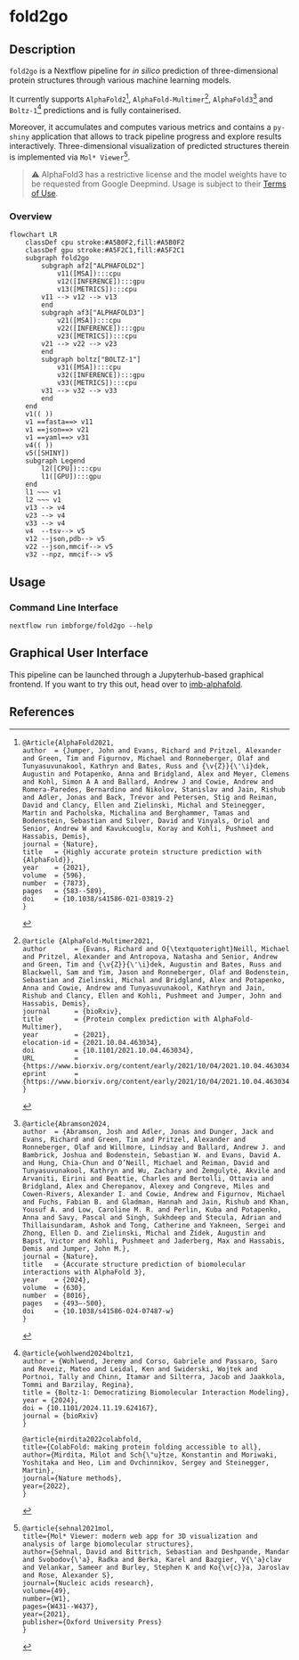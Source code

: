 # fold2go

## Description

`fold2go` is a Nextflow pipeline for *in silico* prediction of three-dimensional protein structures through various machine learning models.

It currently supports `AlphaFold2`[^1], `AlphaFold-Multimer`[^2], `AlphaFold3`[^3] and `Boltz-1`[^4] predictions and is fully containerised.

Moreover, it accumulates and computes various metrics and contains a `py-shiny` application that allows to track pipeline progress and explore results interactively. Three-dimensional visualization of predicted structures therein is implemented via `Mol* Viewer`[^5].

> :warning: 
AlphaFold3 has a restrictive license and the model weights have to be requested from Google Deepmind. Usage is subject to their [Terms of Use](https://github.com/google-deepmind/alphafold3/blob/main/WEIGHTS_TERMS_OF_USE.md).

### Overview

```mermaid
flowchart LR
    classDef cpu stroke:#A5B0F2,fill:#A5B0F2
    classDef gpu stroke:#A5F2C1,fill:#A5F2C1
    subgraph fold2go
        subgraph af2["ALPHAFOLD2"]
            v11([MSA]):::cpu
            v12([INFERENCE]):::gpu
            v13([METRICS]):::cpu
        v11 --> v12 --> v13
        end
        subgraph af3["ALPHAFOLD3"]
            v21([MSA]):::cpu
            v22([INFERENCE]):::gpu
            v23([METRICS]):::cpu
        v21 --> v22 --> v23
        end
        subgraph boltz["BOLTZ-1"]
            v31([MSA]):::cpu
            v32([INFERENCE]):::gpu
            v33([METRICS]):::cpu
        v31 --> v32 --> v33
        end
    end
    v1(( ))
    v1 ==fasta==> v11
    v1 ==json==> v21
    v1 ==yaml==> v31
    v4(( ))
    v5([SHINY])
    subgraph Legend
        l2([CPU]):::cpu
        l1([GPU]):::gpu
    end
    l1 ~~~ v1
    l2 ~~~ v1
    v13 --> v4
    v23 --> v4
    v33 --> v4
    v4  --tsv--> v5
    v12 --json,pdb--> v5
    v22 --json,mmcif--> v5
    v32 --npz, mmcif--> v5
```

## Usage

### Command Line Interface

```
nextflow run imbforge/fold2go --help
```

## Graphical User Interface

This pipeline can be launched through a Jupyterhub-based graphical frontend. If you want to try this out, head over to [imb-alphafold](https://gitlab.rlp.net/imbforge/imb-alphafold).


## References

[^1]:
    ```
    @Article{AlphaFold2021,
    author  = {Jumper, John and Evans, Richard and Pritzel, Alexander and Green, Tim and Figurnov, Michael and Ronneberger, Olaf and Tunyasuvunakool, Kathryn and Bates, Russ and {\v{Z}}{\'\i}dek, Augustin and Potapenko, Anna and Bridgland, Alex and Meyer, Clemens and Kohl, Simon A A and Ballard, Andrew J and Cowie, Andrew and Romera-Paredes, Bernardino and Nikolov, Stanislav and Jain, Rishub and Adler, Jonas and Back, Trevor and Petersen, Stig and Reiman, David and Clancy, Ellen and Zielinski, Michal and Steinegger, Martin and Pacholska, Michalina and Berghammer, Tamas and Bodenstein, Sebastian and Silver, David and Vinyals, Oriol and Senior, Andrew W and Kavukcuoglu, Koray and Kohli, Pushmeet and Hassabis, Demis},
    journal = {Nature},
    title   = {Highly accurate protein structure prediction with {AlphaFold}},
    year    = {2021},
    volume  = {596},
    number  = {7873},
    pages   = {583--589},
    doi     = {10.1038/s41586-021-03819-2}
    }
    ```

[^2]:
    ```
    @article {AlphaFold-Multimer2021,
    author       = {Evans, Richard and O{\textquoteright}Neill, Michael and Pritzel, Alexander and Antropova, Natasha and Senior, Andrew and Green, Tim and {\v{Z}}{\'\i}dek, Augustin and Bates, Russ and Blackwell, Sam and Yim, Jason and Ronneberger, Olaf and Bodenstein, Sebastian and Zielinski, Michal and Bridgland, Alex and Potapenko, Anna and Cowie, Andrew and Tunyasuvunakool, Kathryn and Jain, Rishub and Clancy, Ellen and Kohli, Pushmeet and Jumper, John and Hassabis, Demis},
    journal      = {bioRxiv},
    title        = {Protein complex prediction with AlphaFold-Multimer},
    year         = {2021},
    elocation-id = {2021.10.04.463034},
    doi          = {10.1101/2021.10.04.463034},
    URL          = {https://www.biorxiv.org/content/early/2021/10/04/2021.10.04.463034},
    eprint       = {https://www.biorxiv.org/content/early/2021/10/04/2021.10.04.463034.full.pdf},
    }
    ```

[^3]:
    ```
    @article{Abramson2024,
    author  = {Abramson, Josh and Adler, Jonas and Dunger, Jack and Evans, Richard and Green, Tim and Pritzel, Alexander and Ronneberger, Olaf and Willmore, Lindsay and Ballard, Andrew J. and Bambrick, Joshua and Bodenstein, Sebastian W. and Evans, David A. and Hung, Chia-Chun and O’Neill, Michael and Reiman, David and Tunyasuvunakool, Kathryn and Wu, Zachary and Žemgulytė, Akvilė and Arvaniti, Eirini and Beattie, Charles and Bertolli, Ottavia and Bridgland, Alex and Cherepanov, Alexey and Congreve, Miles and Cowen-Rivers, Alexander I. and Cowie, Andrew and Figurnov, Michael and Fuchs, Fabian B. and Gladman, Hannah and Jain, Rishub and Khan, Yousuf A. and Low, Caroline M. R. and Perlin, Kuba and Potapenko, Anna and Savy, Pascal and Singh, Sukhdeep and Stecula, Adrian and Thillaisundaram, Ashok and Tong, Catherine and Yakneen, Sergei and Zhong, Ellen D. and Zielinski, Michal and Žídek, Augustin and Bapst, Victor and Kohli, Pushmeet and Jaderberg, Max and Hassabis, Demis and Jumper, John M.},
    journal = {Nature},
    title   = {Accurate structure prediction of biomolecular interactions with AlphaFold 3},
    year    = {2024},
    volume  = {630},
    number  = {8016},
    pages   = {493–-500},
    doi     = {10.1038/s41586-024-07487-w}
    }
    ```

[^4]:
    ```
    @article{wohlwend2024boltz1,
    author = {Wohlwend, Jeremy and Corso, Gabriele and Passaro, Saro and Reveiz, Mateo and Leidal, Ken and Swiderski, Wojtek and Portnoi, Tally and Chinn, Itamar and Silterra, Jacob and Jaakkola, Tommi and Barzilay, Regina},
    title = {Boltz-1: Democratizing Biomolecular Interaction Modeling},
    year = {2024},
    doi = {10.1101/2024.11.19.624167},
    journal = {bioRxiv}
    }

    @article{mirdita2022colabfold,
    title={ColabFold: making protein folding accessible to all},
    author={Mirdita, Milot and Sch{\"u}tze, Konstantin and Moriwaki, Yoshitaka and Heo, Lim and Ovchinnikov, Sergey and Steinegger, Martin},
    journal={Nature methods},
    year={2022},
    }
    ```

[^5]:

    ```
    @article{sehnal2021mol,
    title={Mol* Viewer: modern web app for 3D visualization and analysis of large biomolecular structures},
    author={Sehnal, David and Bittrich, Sebastian and Deshpande, Mandar and Svobodov{\'a}, Radka and Berka, Karel and Bazgier, V{\'a}clav and Velankar, Sameer and Burley, Stephen K and Ko{\v{c}}a, Jaroslav and Rose, Alexander S},
    journal={Nucleic acids research},
    volume={49},
    number={W1},
    pages={W431--W437},
    year={2021},
    publisher={Oxford University Press}
    }
    ```
